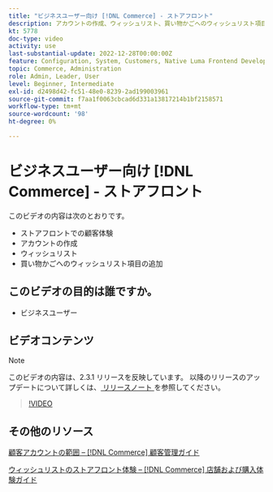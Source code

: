 ```yaml
---
title: "ビジネスユーザー向け [!DNL Commerce] - ストアフロント"
description: アカウントの作成、ウィッシュリスト、買い物かごへのウィッシュリスト項目の追加など、ストアフロントの顧客体験について説明します
kt: 5778
doc-type: video
activity: use
last-substantial-update: 2022-12-28T00:00:00Z
feature: Configuration, System, Customers, Native Luma Frontend Development, Page Content, Site Navigation
topic: Commerce, Administration
role: Admin, Leader, User
level: Beginner, Intermediate
exl-id: d2498d42-fc51-48e0-8239-2ad199003961
source-git-commit: f7aa1f0063cbcad6d331a13817214b1bf2158571
workflow-type: tm+mt
source-wordcount: '98'
ht-degree: 0%

---
```


# ビジネスユーザー向け [!DNL Commerce] - ストアフロント

このビデオの内容は次のとおりです。

- ストアフロントでの顧客体験
- アカウントの作成
- ウィッシュリスト
- 買い物かごへのウィッシュリスト項目の追加

## このビデオの目的は誰ですか。

- ビジネスユーザー

## ビデオコンテンツ

>[!NOTE]
>
>このビデオの内容は、2.3.1 リリースを反映しています。 以降のリリースのアップデートについて詳しくは、[ リリースノート ](https://experienceleague.adobe.com/docs/commerce-operations/release/notes/overview.html?lang=ja) を参照してください。

>[!VIDEO](https://video.tv.adobe.com/v/36188?quality=12&learn=on)

## その他のリソース

[ 顧客アカウントの範囲 –  [!DNL Commerce]  顧客管理ガイド ](https://experienceleague.adobe.com/docs/commerce-admin/customers/customer-accounts/customer-account-scope.html?lang=ja)

[ ウィッシュリストのストアフロント体験 –  [!DNL Commerce]  店舗および購入体験ガイド ](https://experienceleague.adobe.com/docs/commerce-admin/stores-sales/shopper-tools/wish-lists/wishlist-storefront.html?lang=ja)
